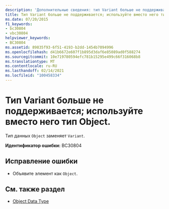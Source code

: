 ```yaml
---
description: 'Дополнительные сведения: тип Variant больше не поддерживается. Вместо этого используйте тип "Object"'
title: Тип Variant больше не поддерживается; используйте вместо него тип Object.
ms.date: 07/20/2015
f1_keywords:
- bc30804
- vbc30804
helpviewer_keywords:
- BC30804
ms.assetid: 89835f93-6f51-4193-b2dd-1454b7094996
ms.openlocfilehash: d41b6672e607f1b895d3daf6e85089ad0f588274
ms.sourcegitcommit: 10e719780594efc781b15295e499c66f316068b8
ms.translationtype: MT
ms.contentlocale: ru-RU
ms.lasthandoff: 02/14/2021
ms.locfileid: "100458334"
---
```

# <a name="variant-is-no-longer-a-supported-type-use-the-object-type-instead"></a>Тип Variant больше не поддерживается; используйте вместо него тип Object.

Тип данных `Object` заменяет `Variant`.  
  
 **Идентификатор ошибки:** BC30804  
  
## <a name="to-correct-this-error"></a>Исправление ошибки  
  
- Объявите элемент как `Object`.  
  
## <a name="see-also"></a>См. также раздел

- [Object Data Type](../language-reference/data-types/object-data-type.md)
